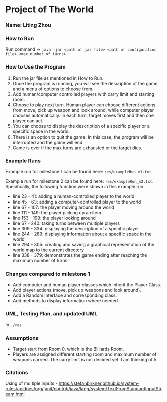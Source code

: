 # Project of The World

### Name: Liting Zhou

### How to Run

Run command => `java -jar <path of jar file> <path of configuration file> <max number of turns>`

### How to Use the Program

1. Run the jar file as mentioned in How to Run.
2. Once the program is running, you will see the description of the game, and a menu of options to choose from.
3. Add human/computer controlled players with carry limit and starting room.
4. Choose to play next turn. Human player can choose different actions from move, pick up weapon and look around, while computer player chooses automatically. In each turn, target moves first and then one player can act.
5. You can choose to display the description of a specific player or a specific space in the world.
6. There is an option to quit the game. In this case, the program will be interrupted and the game will end.
7. Game is over if the max turns are exhausted or the target dies.

### Example Runs

Example run for milestone 1 can be found here: `res/exampleRun_m1.txt`.

Example run for milestone 2 can be found here: `res/exampleRun_m2.txt`. Specifically, the following function were shown in this example run:

- line 23 - 41: adding a human-controlled player to the world
- line 45 - 63: adding a computer-controlled player to the world
- line 67 - 107: the player moving around the world
- line 111 - 149: the player picking up an item
- line 153 - 199: the player looking around
- line 67 - 240: taking turns between multiple players
- line 309 - 334: displaying the description of a specific player
- line 244 - 289: displaying information about a specific space in the world
- line 294 - 305: creating and saving a graphical representation of the world map to the current directory
- line 338 - 379: demonstrates the game ending after reaching the maximum number of turns

### Changes compared to milestone 1

- Add computer and human player classes which inherit the Player Class.
- Add player actions (move, pick up weapons and look around).
- Add a Random interface and corresponding class.
- Add methods to display information where needed.

### UML, Testing Plan, and updated UML

In `./res`

### Assumptions
- Target start from Room 0, which is the Billiards Room.
- Players are assigned different starting room and maximum number of weapons carried. The carry limit is not decided yet. I am thinking of 5.

### Citations
Using of multiple inputs - <ins>https://stefanbirkner.github.io/system-rules/apidocs/org/junit/contrib/java/lang/system/TextFromStandardInputStream.html </ins>
